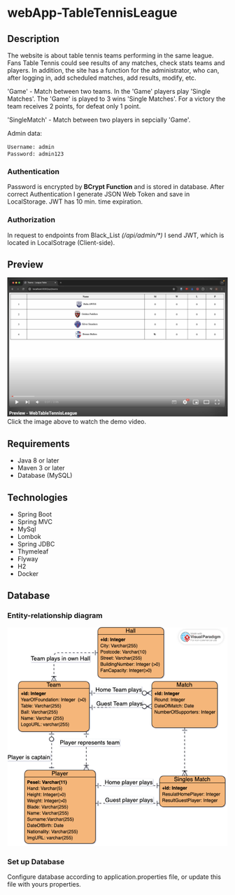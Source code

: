 # webApp-TableTennisLeague

## Description
The website is about table tennis teams performing in the same league. Fans Table Tennis could see results of any matches, check stats teams and players. In addition, the site has a function for the administrator, who can, after logging in, add scheduled matches, add results, modify, etc.

'Game' - Match between two teams. In the 'Game' players play 'Single Matches'. The 'Game' is played to 3 wins 'Single Matches'. For a victory the team receives 2 points, for defeat only 1 point.

'SingleMatch' - Match between two players in sepcially 'Game'.


Admin data:

    Username: admin
    Password: admin123

### Authentication

Password is encrypted by **BCrypt Function** and is stored in database. After correct Authentication I generate JSON Web Token and save in LocalStorage. JWT has 10 min. time expiration.


### Authorization
In request to endpoints from Black_List *(/api/admin/\*)* I send JWT, which is located in LocalSotrage (Client-side).


## Preview
[![Watch the preview](preview/preview.png)](https://youtu.be/JCCNVafgOIk)
Click the image above to watch the demo video.

## Requirements

- Java 8 or later
- Maven 3 or later
- Database (MySQL)

## Technologies
- Spring Boot
- Spring MVC
- MySql
- Lombok
- Spring JDBC
- Thymeleaf
- Flyway
- H2 
- Docker


## Database

### Entity-relationship diagram 
![ERD](Database/TableTennisLeague-ERD.png)

### Set up Database
Configure database according to application.properties file, or update this file with yours properties.


